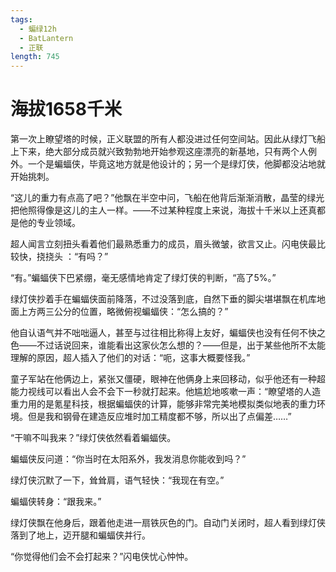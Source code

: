 ```yaml
---
tags:
  - 蝙绿12h
  - BatLantern
  - 正联
length: 745
---
```


# 海拔1658千米

第一次上瞭望塔的时候，正义联盟的所有人都没进过任何空间站。因此从绿灯飞船上下来，绝大部分成员就兴致勃勃地开始参观这座漂亮的新基地，只有两个人例外。一个是蝙蝠侠，毕竟这地方就是他设计的；另一个是绿灯侠，他脚都没沾地就开始挑刺。

“这儿的重力有点高了吧？”他飘在半空中问，飞船在他背后渐渐消散，晶莹的绿光把他照得像是这儿的主人一样。——不过某种程度上来说，海拔十千米以上还真都是他的专业领域。

超人闻言立刻扭头看着他们最熟悉重力的成员，眉头微皱，欲言又止。闪电侠最比较快，挠挠头 ：“有吗？”

“有。”蝙蝠侠下巴紧绷，毫无感情地肯定了绿灯侠的判断，“高了5%。”

绿灯侠抄着手在蝙蝠侠面前降落，不过没落到底，自然下垂的脚尖堪堪飘在机库地面上方两三公分的位置，略微俯视蝙蝠侠：“怎么搞的？”

他自认语气并不咄咄逼人，甚至与过往相比称得上友好，蝙蝠侠也没有任何不快之色——不过话说回来，谁能看出这家伙怎么想的？——但是，出于某些他所不太能理解的原因，超人插入了他们的对话：“呃，这事大概要怪我。”

童子军站在他俩边上，紧张又僵硬，眼神在他俩身上来回移动，似乎他还有一种超能力视线可以看出人会不会下一秒就打起来。他尴尬地咳嗽一声：“瞭望塔的人造重力用的是氪星科技，根据蝙蝠侠的计算，能够非常完美地模拟类似地表的重力环境。但是我和钢骨在建造反应堆时加工精度都不够，所以出了点偏差……”

“干嘛不叫我来？”绿灯侠依然看着蝙蝠侠。

蝙蝠侠反问道：“你当时在太阳系外，我发消息你能收到吗？”

绿灯侠沉默了一下，耸耸肩，语气轻快：“我现在有空。”

蝙蝠侠转身：“跟我来。”

绿灯侠飘在他身后，跟着他走进一扇铁灰色的门。自动门关闭时，超人看到绿灯侠落到了地上，迈开腿和蝙蝠侠并行。

“你觉得他们会不会打起来？”闪电侠忧心忡忡。
